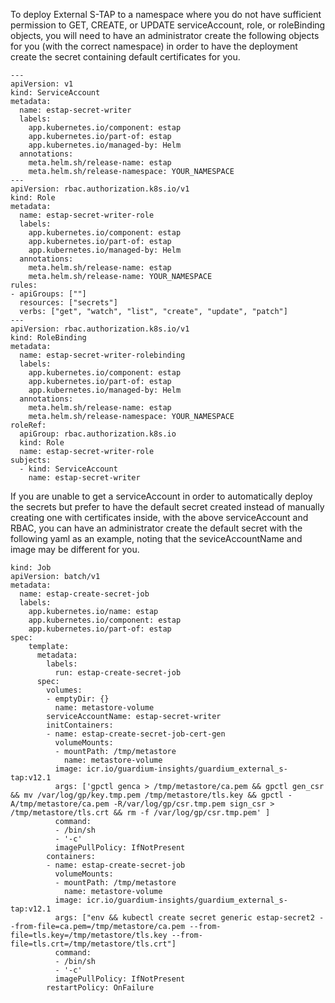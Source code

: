 To deploy External S-TAP to a namespace where you do not have sufficient
permission to GET, CREATE, or UPDATE serviceAccount, role, or roleBinding
objects, you will need to have an administrator create the following
objects for you (with the correct namespace) in order to have the
deployment create the secret containing default certificates for you.

```
---
apiVersion: v1
kind: ServiceAccount
metadata:
  name: estap-secret-writer
  labels:
    app.kubernetes.io/component: estap
    app.kubernetes.io/part-of: estap
    app.kubernetes.io/managed-by: Helm
  annotations:
    meta.helm.sh/release-name: estap
    meta.helm.sh/release-namespace: YOUR_NAMESPACE
---
apiVersion: rbac.authorization.k8s.io/v1
kind: Role
metadata:
  name: estap-secret-writer-role
  labels:
    app.kubernetes.io/component: estap
    app.kubernetes.io/part-of: estap
    app.kubernetes.io/managed-by: Helm
  annotations:
    meta.helm.sh/release-name: estap
    meta.helm.sh/release-name: YOUR_NAMESPACE
rules:
- apiGroups: [""]
  resources: ["secrets"]
  verbs: ["get", "watch", "list", "create", "update", "patch"]
---
apiVersion: rbac.authorization.k8s.io/v1
kind: RoleBinding
metadata:
  name: estap-secret-writer-rolebinding
  labels:
    app.kubernetes.io/component: estap
    app.kubernetes.io/part-of: estap
    app.kubernetes.io/managed-by: Helm
  annotations:
    meta.helm.sh/release-name: estap
    meta.helm.sh/release-namespace: YOUR_NAMESPACE
roleRef:
  apiGroup: rbac.authorization.k8s.io
  kind: Role
  name: estap-secret-writer-role
subjects:
  - kind: ServiceAccount
    name: estap-secret-writer
```

If you are unable to get a serviceAccount in order to automatically
deploy the secrets but prefer to have the default secret created
instead of manually creating one with certificates inside, with 
the above serviceAccount and RBAC, you can have an administrator
create the default secret with the following yaml as an example,
noting that the seviceAccountName and image may be different
for you.

```
kind: Job
apiVersion: batch/v1
metadata:
  name: estap-create-secret-job
  labels:
    app.kubernetes.io/name: estap
    app.kubernetes.io/component: estap
    app.kubernetes.io/part-of: estap
spec:
    template:
      metadata:
        labels:
          run: estap-create-secret-job
      spec:
        volumes:
        - emptyDir: {}
          name: metastore-volume
        serviceAccountName: estap-secret-writer
        initContainers:
        - name: estap-create-secret-job-cert-gen
          volumeMounts:
          - mountPath: /tmp/metastore
            name: metastore-volume
          image: icr.io/guardium-insights/guardium_external_s-tap:v12.1
          args: ['gpctl genca > /tmp/metastore/ca.pem && gpctl gen_csr && mv /var/log/gp/key.tmp.pem /tmp/metastore/tls.key && gpctl -A/tmp/metastore/ca.pem -R/var/log/gp/csr.tmp.pem sign_csr > /tmp/metastore/tls.crt && rm -f /var/log/gp/csr.tmp.pem' ]
          command:
          - /bin/sh
          - '-c'
          imagePullPolicy: IfNotPresent
        containers:
        - name: estap-create-secret-job
          volumeMounts:
          - mountPath: /tmp/metastore
            name: metastore-volume
          image: icr.io/guardium-insights/guardium_external_s-tap:v12.1
          args: ["env && kubectl create secret generic estap-secret2 --from-file=ca.pem=/tmp/metastore/ca.pem --from-file=tls.key=/tmp/metastore/tls.key --from-file=tls.crt=/tmp/metastore/tls.crt"]
          command:
          - /bin/sh
          - '-c'
          imagePullPolicy: IfNotPresent
        restartPolicy: OnFailure
```
